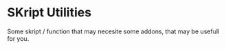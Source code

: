# SKript Utilities

Some skript / function that may necesite some addons, that may be usefull for you.
